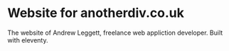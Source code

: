 # Website for anotherdiv.co.uk

The website of Andrew Leggett, freelance web appliction developer. Built with eleventy.
